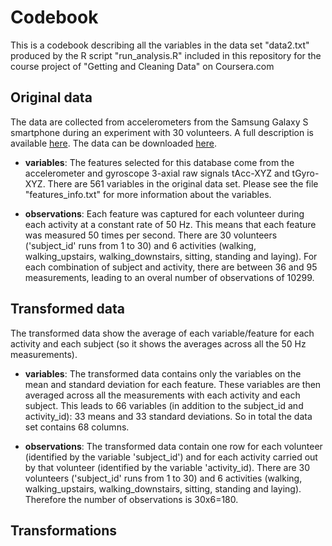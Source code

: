 # Codebook

This is a codebook describing all the variables in the data set "data2.txt" produced by the R script "run_analysis.R" included in this repository for the course project of "Getting and Cleaning Data" on Coursera.com

## Original data
The data are collected from accelerometers from the Samsung Galaxy S smartphone during an experiment with 30 volunteers. A full description is available [here](http://archive.ics.uci.edu/ml/datasets/Human+Activity+Recognition+Using+Smartphones). The data can be downloaded [here](https://d396qusza40orc.cloudfront.net/getdata%2Fprojectfiles%2FUCI%20HAR%20Dataset.zip).

- **variables**: The features selected for this database come from the accelerometer and gyroscope 3-axial raw signals tAcc-XYZ and tGyro-XYZ. There are 561 variables in the original data set. Please see the file "features_info.txt" for more information about the variables.

- **observations**: Each feature was captured for each volunteer during each activity at a constant rate of 50 Hz. This means that each feature was measured 50 times per second. There are 30 volunteers ('subject_id' runs from 1 to 30) and 6 activities (walking, walking_upstairs, walking_downstairs, sitting, standing and laying). For each combination of subject and activity, there are between 36 and 95 measurements, leading to an overal number of observations of 10299.

## Transformed data
The transformed data show the average of each variable/feature for each activity and each subject (so it shows the averages across all the 50 Hz measurements). 

- **variables**: The transformed data contains only the variables on the mean and standard deviation for each feature. These variables are then averaged across all the measurements with each activity and each subject. This leads to 66 variables (in addition to the subject_id and activity_id): 33 means and 33 standard deviations. So in total the data set contains 68 columns.

- **observations**: The transformed data contain one row for each volunteer (identified by the variable 'subject_id') and for each activity carried out by that volunteer (identified by the variable 'activity_id). There are 30 volunteers ('subject_id' runs from 1 to 30) and 6 activities (walking, walking_upstairs, walking_downstairs, sitting, standing and laying). Therefore the number of observations is 30x6=180.

## Transformations